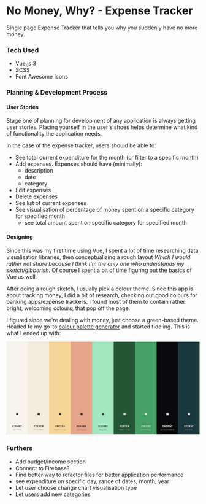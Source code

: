 # No Money, Why? - Expense Tracker

Single page Expense Tracker that tells you why you suddenly have no more money.

### Tech Used

- Vue.js 3
- SCSS
- Font Awesome Icons

### Planning & Development Process

#### User Stories

Stage one of planning for development of any application is always getting user stories. Placing yourself in the user's shoes helps determine what kind of functionality the application needs.

In the case of the expense tracker, users should be able to:

- See total current expenditure for the month (or filter to a specific month)
- Add expenses. Expenses should have (minimally):
  - description
  - date
  - category
- Edit expenses
- Delete expenses
- See list of current expenses
- See visualisation of percentage of money spent on a specific category for specified month
  - see total amount spent on specific category for specified month

#### Designing

Since this was my first time using Vue, I spent a lot of time researching data visualisation libraries, then conceptualizing a rough layout _Which I would rather not share because I think I'm the only one who understands my sketch/gibberish_. Of course I spent a bit of time figuring out the basics of Vue as well.

After doing a rough sketch, I usually pick a colour theme. Since this app is about tracking money, I did a bit of research, checking out good colours for banking apps/expense trackers. I found most of them to contain rather bright, welcoming colours, that pop off the page.

I figured since we're dealing with money, just choose a green-based theme. Headed to my go-to [colour palette generator](https://coolors.com/generate) and started fiddling. This is what I ended up with:

![palette](images/palette.png)

### Furthers

- Add budget/income section
- Connect to Firebase?
- Find better way to refactor files for better application performance
- see expenditure on specific day, range of dates, month, year
- Let user choose change chart visualisation type
- Let users add new categories
